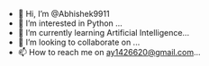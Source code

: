- 👋 Hi, I’m @Abhishek9911
- 👀 I’m interested in Python ...
- 🌱 I’m currently learning Artificial Intelligence...
- 💞️ I’m looking to collaborate on ...
- 📫 How to reach me on ay1426620@gmail.com...

<!---
Abhishek9911/Abhishek9911 is a ✨ special ✨ repository because its `README.md` (this file) appears on your GitHub profile.
You can click the Preview link to take a look at your changes.
--->
